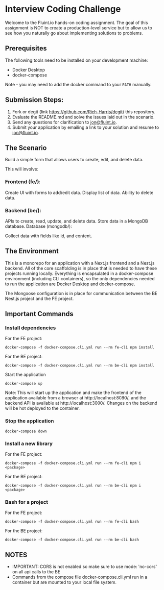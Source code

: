 # Interview Coding Challenge

Welcome to the Fluint.io hands-on coding assignment. The goal of this assignment is NOT to create a production-level service but to allow us to see how you naturally go about implementing solutions to problems.

## Prerequisites

The following tools need to be installed on your development machine:

- Docker Desktop
- docker-compose

Note - you may need to add the docker command to your `PATH` manually.

## Submission Steps:

1. Fork or degit (link https://github.com/Rich-Harris/degit) this repository.
2. Evaluate the README.md and solve the issues laid out in the scenario.
3. Send any questions for clarification to jon@fluint.io.
4. Submit your application by emailing a link to your solution and resume to jon@fluint.io.

## The Scenario

Build a simple form that allows users to create, edit, and delete data.

This will involve:

### Frontend (fe/):

Create UI with forms to add/edit data.
Display list of data.
Ability to delete data.

### Backend (be/):

APIs to create, read, update, and delete data.
Store data in a MongoDB database.
Database (mongodb/):

Collect data with fields like id, and content.

## The Environment

This is a monorepo for an application with a Next.js frontend and a Nest.js backend. All of the core scaffolding is in place that is needed to have these projects running locally. Everything is encapsulated in a docker-compose environment (including CLI containers), so the only dependencies needed to run the application are Docker Desktop and docker-compose.

The Mongoose configuration is in place for communication between the BE Nest.js project and the FE project.

## Important Commands

### Install dependencies

For the FE project:

```
docker-compose -f docker-compose.cli.yml run --rm fe-cli npm install
```

For the BE project:

```
docker-compose -f docker-compose.cli.yml run --rm be-cli npm install
```

Start the application

```
docker-compose up
```

Note: This will start up the application and make the frontend of the application available from a browser at http://localhost:8080/, and the backend API is available at http://localhost:3000/. Changes on the backend will be hot deployed to the container.

### Stop the application

```
docker-compose down
```

### Install a new library

For the FE project:

```
docker-compose -f docker-compose.cli.yml run --rm fe-cli npm i <package>
```

For the BE project:

```
docker-compose -f docker-compose.cli.yml run --rm be-cli npm i <package>
```

### Bash for a project

For the FE project:

```
docker-compose -f docker-compose.cli.yml run --rm fe-cli bash
```

For the BE project:

```
docker-compose -f docker-compose.cli.yml run --rm be-cli bash
```

## NOTES

- IMPORTANT: CORS is not enabled so make sure to use mode: 'no-cors' on all api calls to the BE
- Commands from the compose file docker-compose.cli.yml run in a container but are mounted to your local file system.
